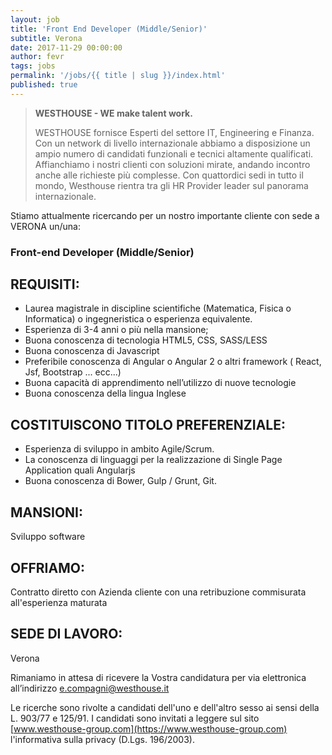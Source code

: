 ```yaml
---
layout: job
title: 'Front End Developer (Middle/Senior)'
subtitle: Verona
date: 2017-11-29 00:00:00
author: fevr
tags: jobs
permalink: '/jobs/{{ title | slug }}/index.html'
published: true
---
```


> **WESTHOUSE - WE make talent work.**
>
> WESTHOUSE fornisce Esperti del settore IT, Engineering e Finanza. Con un network di livello internazionale
> abbiamo a disposizione un ampio numero di candidati funzionali e tecnici altamente qualificati.
> Affianchiamo i nostri clienti con soluzioni mirate, andando incontro anche alle richieste più complesse. Con
> quattordici sedi in tutto il mondo, Westhouse rientra tra gli HR Provider leader sul panorama internazionale.

Stiamo attualmente ricercando per un nostro importante cliente con sede a VERONA un/una:

### Front-end Developer (Middle/Senior)

## REQUISITI:

- Laurea magistrale in discipline scientifiche (Matematica, Fisica o Informatica) o ingegneristica o esperienza equivalente.
- Esperienza di 3-4 anni o più nella mansione;
- Buona conoscenza di tecnologia HTML5, CSS, SASS/LESS
- Buona conoscenza di Javascript
- Preferibile conoscenza di Angular o Angular 2 o altri framework ( React, Jsf, Bootstrap ... ecc...)
- Buona capacità di apprendimento nell’utilizzo di nuove tecnologie
- Buona conoscenza della lingua Inglese

## COSTITUISCONO TITOLO PREFERENZIALE:

- Esperienza di sviluppo in ambito Agile/Scrum.
- La conoscenza di linguaggi per la realizzazione di Single Page Application quali Angularjs
- Buona conoscenza di Bower, Gulp / Grunt, Git.

## MANSIONI:

Sviluppo software

## OFFRIAMO:

Contratto diretto con Azienda cliente con una retribuzione commisurata all'esperienza maturata

## SEDE DI LAVORO:

Verona

Rimaniamo in attesa di ricevere la Vostra candidatura per via elettronica all’indirizzo [e.compagni@westhouse.it](mailto:e.compagni@westhouse.it)

Le ricerche sono rivolte a candidati dell'uno e dell'altro sesso ai sensi della L. 903/77 e 125/91.
I candidati sono invitati a leggere sul sito [www.westhouse-group.com](https://www.westhouse-group.com)
l'informativa sulla privacy (D.Lgs. 196/2003).

